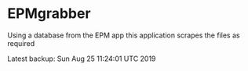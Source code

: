 # EPMgrabber
Using a database from the EPM app this application scrapes the files as required


Latest backup: Sun Aug 25 11:24:01 UTC 2019
